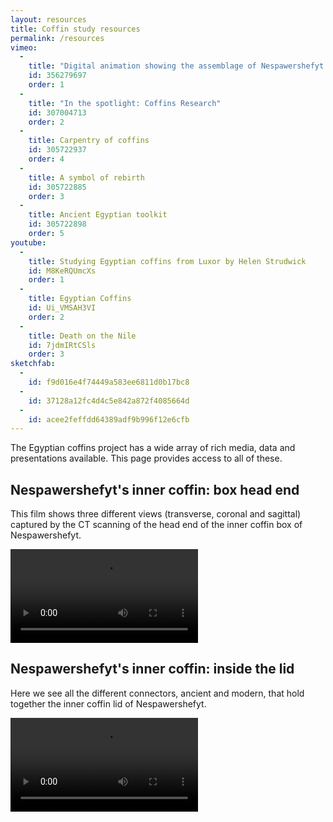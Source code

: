 ```yaml
---
layout: resources
title: Coffin study resources
permalink: /resources
vimeo:
  -
    title: "Digital animation showing the assemblage of Nespawershefyt's inner coffin box"
    id: 356279697
    order: 1
  -
    title: "In the spotlight: Coffins Research"
    id: 307004713
    order: 2
  -
    title: Carpentry of coffins
    id: 305722937
    order: 4
  -
    title: A symbol of rebirth
    id: 305722885
    order: 3
  -
    title: Ancient Egyptian toolkit
    id: 305722898
    order: 5
youtube:
  -
    title: Studying Egyptian coffins from Luxor by Helen Strudwick
    id: M8KeRQUmcXs
    order: 1
  -
    title: Egyptian Coffins
    id: Ui_VMSAH3VI
    order: 2
  -
    title: Death on the Nile
    id: 7jdmIRtCSls
    order: 3
sketchfab:
  -
    id: f9d016e4f74449a583ee6811d0b17bc8
  -
    id: 37128a12fc4d4c5e842a872f4085664d
  -
    id: acee2feffdd64389adf9b996f12e6cfb
---
```


The Egyptian coffins project has a wide array of rich media, data and presentations available. This
page provides access to all of these.

## Nespawershefyt's inner coffin: box head end <a name="Nespbase"></a>
This film shows three different views (transverse, coronal and sagittal) captured by the CT scanning of the head end of the inner coffin box of Nespawershefyt.

<video src="https://user-images.githubusercontent.com/45968885/207458931-dd4f159c-3233-42d9-95b6-320058099529.mov" controls="controls" style="max-width: 730px;">
</video>

## Nespawershefyt's inner coffin: inside the lid <a name="lidvid"></a>
Here we see all the different connectors, ancient and modern, that hold together the inner coffin lid of Nespawershefyt.

<video src="https://user-images.githubusercontent.com/45968885/207470439-2fe112cb-06df-4d42-8aaf-56d6892a4292.mov" controls="controls" style="max-width: 730px;">
</video>
